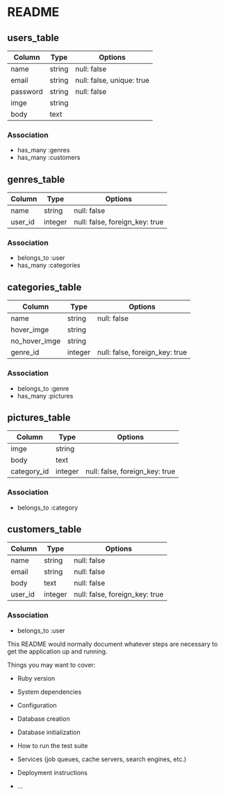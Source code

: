 # README

## users_table

|Column|Type|Options|
|------|----|-------|
|name|string|null: false|
|email|string|null: false, unique: true|
|password|string|null: false|
|imge|string||
|body|text||

### Association
- has_many :genres
- has_many :customers

## genres_table
|Column|Type|Options|
|------|----|-------|
|name|string|null: false|
|user_id|integer|null: false, foreign_key: true|

### Association
- belongs_to :user
- has_many :categories

## categories_table
|Column|Type|Options|
|------|----|-------|
|name|string|null: false|
|hover_imge|string||
|no_hover_imge|string||
|genre_id|integer|null: false, foreign_key: true|

### Association
- belongs_to :genre
- has_many :pictures

## pictures_table
|Column|Type|Options|
|------|----|-------|
|imge|string||
|body|text||
|category_id|integer|null: false, foreign_key: true|

### Association
- belongs_to :category

## customers_table
|Column|Type|Options|
|------|----|-------|
|name|string|null: false|
|email|string|null: false|
|body|text|null: false|
|user_id|integer|null: false, foreign_key: true|

### Association
- belongs_to :user


This README would normally document whatever steps are necessary to get the
application up and running.

Things you may want to cover:

* Ruby version

* System dependencies

* Configuration

* Database creation

* Database initialization

* How to run the test suite

* Services (job queues, cache servers, search engines, etc.)

* Deployment instructions

* ...
